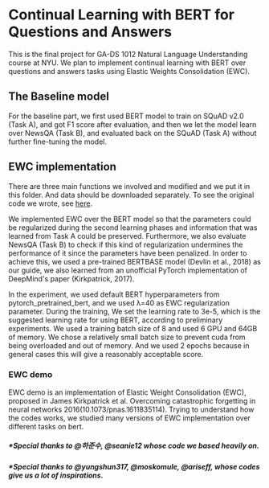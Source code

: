 # Continual Learning with BERT for Questions and Answers
This is the final project for GA-DS 1012 Natural Language Understanding course at NYU. We plan to implement continual learning with BERT over questions and answers tasks using Elastic Weights Consolidation (EWC).

## The Baseline model
For the baseline part, we first used BERT model to train on SQuAD v2.0 (Task A), and got F1 score after evaluation, and then we let the model learn over NewsQA (Task B),  and evaluated back on the SQuAD (Task A) without further fine-tuning the model.

## EWC implementation
There are three main functions we involved and modified and we put it in this folder. And data should be downloaded separately. To see the original code we wrote, see [here](https://github.com/JasonZhangzy1757/mrqa_for_nlu).

We implemented EWC over the BERT model so that the parameters could be regularized during the second learning phases and information that was learned from Task A could be preserved. Furthermore, we also evaluate NewsQA (Task B) to check if this kind of regularization undermines the performance of it since the parameters have been penalized. In order to achieve this, we used a pre-trained BERTBASE model (Devlin et al., 2018) as our guide, we also learned from an unofficial PyTorch implementation of DeepMind's paper (Kirkpatrick, 2017). 

In the experiment, we used default BERT hyperparameters from pytorch_pretrained_bert, and we used  λ=40 as EWC regularization parameter. During the training, We set the learning rate to 3e-5, which is the suggested learning rate for using BERT, according to preliminary experiments. We used a training batch size of 8 and used 6 GPU and 64GB of memory. We chose a relatively small batch size to prevent cuda from being overloaded and out of memory. And we used 2 epochs because in general cases this will give a reasonably acceptable score.


### EWC demo 
EWC demo is an implementation of Elastic Weight Consolidation (EWC), proposed in James Kirkpatrick et al. Overcoming catastrophic forgetting in neural networks 2016(10.1073/pnas.1611835114). Trying to understand how the codes works, we studied many versions of EWC implementation over different tasks on bert.

##### *Special thanks to @하준수, @seanie12 whose code we based heavily on.
##### *Special thanks to @yungshun317, @moskomule, @ariseff, whose codes give us a lot of inspirations.
